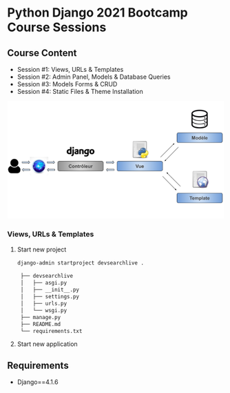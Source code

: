 # Python Django 2021 Bootcamp Course Sessions

## Course Content

- Session #1: Views, URLs & Templates
- Session #2: Admin Panel, Models & Database Queries
- Session #3: Models Forms & CRUD
- Session #4: Static Files & Theme Installation

![Django Framework Architecture](./assets/django_architecture.png "Django Framework Architecture")

### Views, URLs & Templates

1. Start new project

   ```
   django-admin startproject devsearchlive .
   ```

   ```
    ├── devsearchlive
    │   ├── asgi.py
    │   ├── __init__.py
    │   ├── settings.py
    │   ├── urls.py
    │   └── wsgi.py
    ├── manage.py
    ├── README.md
    └── requirements.txt
   ```

2. Start new application

## Requirements

- Django==4.1.6
